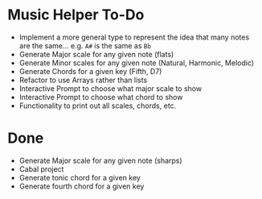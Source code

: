 # Music Helper To-Do
- Implement a more general type to represent the idea that many notes are the same... e.g. `A#` is the same as `Bb`
- Generate Major scale for any given note (flats)
- Generate Minor scales for any given note (Natural, Harmonic, Melodic)
- Generate Chords for a given key (Fifth, D7)
- Refactor to use Arrays rather than lists
- Interactive Prompt to choose what major scale to show
- Interactive Prompt to choose what chord to show
- Functionality to print out all scales, chords, etc.

# Done
- Generate Major scale for any given note (sharps)
- Cabal project
- Generate tonic chord for a given key
- Generate fourth chord for a given key